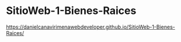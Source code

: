 # SitioWeb-1-Bienes-Raices
https://danielcanavirimenawebdeveloper.github.io/SitioWeb-1-Bienes-Raices/
